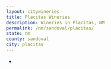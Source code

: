 ```yaml
---
layout: citywineries
title: Placitas Wineries
description: Wineries in Placitas, NM
permalink: /nm/sandoval/placitas/
state: nm
county: sandoval
city: placitas
---
```

-
